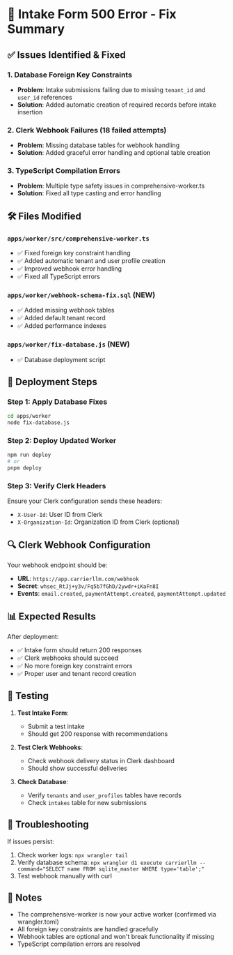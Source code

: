 # 🔧 Intake Form 500 Error - Fix Summary

## ✅ **Issues Identified & Fixed**

### 1. **Database Foreign Key Constraints**
- **Problem**: Intake submissions failing due to missing `tenant_id` and `user_id` references
- **Solution**: Added automatic creation of required records before intake insertion

### 2. **Clerk Webhook Failures (18 failed attempts)**
- **Problem**: Missing database tables for webhook handling
- **Solution**: Added graceful error handling and optional table creation

### 3. **TypeScript Compilation Errors**
- **Problem**: Multiple type safety issues in comprehensive-worker.ts
- **Solution**: Fixed all type casting and error handling

## 🛠️ **Files Modified**

### `apps/worker/src/comprehensive-worker.ts`
- ✅ Fixed foreign key constraint handling
- ✅ Added automatic tenant and user profile creation
- ✅ Improved webhook error handling
- ✅ Fixed all TypeScript errors

### `apps/worker/webhook-schema-fix.sql` (NEW)
- ✅ Added missing webhook tables
- ✅ Added default tenant record
- ✅ Added performance indexes

### `apps/worker/fix-database.js` (NEW)
- ✅ Database deployment script

## 🚀 **Deployment Steps**

### Step 1: Apply Database Fixes
```bash
cd apps/worker
node fix-database.js
```

### Step 2: Deploy Updated Worker
```bash
npm run deploy
# or
pnpm deploy
```

### Step 3: Verify Clerk Headers
Ensure your Clerk configuration sends these headers:
- `X-User-Id`: User ID from Clerk
- `X-Organization-Id`: Organization ID from Clerk (optional)

## 🔍 **Clerk Webhook Configuration**

Your webhook endpoint should be:
- **URL**: `https://app.carrierllm.com/webhook`
- **Secret**: `whsec_RtJj+y3v/Fq5b7fGhD/2ywdr+iKaFn8I`
- **Events**: `email.created`, `paymentAttempt.created`, `paymentAttempt.updated`

## 📊 **Expected Results**

After deployment:
- ✅ Intake form should return 200 responses
- ✅ Clerk webhooks should succeed
- ✅ No more foreign key constraint errors
- ✅ Proper user and tenant record creation

## 🧪 **Testing**

1. **Test Intake Form**:
   - Submit a test intake
   - Should get 200 response with recommendations

2. **Test Clerk Webhooks**:
   - Check webhook delivery status in Clerk dashboard
   - Should show successful deliveries

3. **Check Database**:
   - Verify `tenants` and `user_profiles` tables have records
   - Check `intakes` table for new submissions

## 🔧 **Troubleshooting**

If issues persist:
1. Check worker logs: `npx wrangler tail`
2. Verify database schema: `npx wrangler d1 execute carrierllm --command="SELECT name FROM sqlite_master WHERE type='table';"`
3. Test webhook manually with curl

## 📝 **Notes**

- The comprehensive-worker is now your active worker (confirmed via wrangler.toml)
- All foreign key constraints are handled gracefully
- Webhook tables are optional and won't break functionality if missing
- TypeScript compilation errors are resolved
